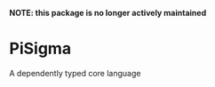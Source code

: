 **NOTE: this package is no longer actively maintained**

PiSigma
=======

A dependently typed core language
